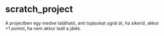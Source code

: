 # scratch_project
A projectben egy medve található, ami tojásokat ugrál át, ha sikerül, akkor +1 pontot, ha nem akkor leáll a játék.
